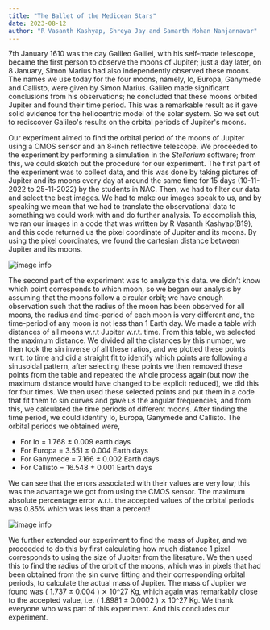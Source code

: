 ```yaml
---
title: "The Ballet of the Medicean Stars"
date: 2023-08-12
author: "R Vasanth Kashyap, Shreya Jay and Samarth Mohan Nanjannavar"
---
```


7th January 1610 was the day Galileo Galilei, with his self-made telescope, became the first person to observe the moons of Jupiter; just a day later, on 8 January, Simon Marius had also independently observed these moons. The names we use today for the four moons, namely, Io, Europa, Ganymede and Callisto, were given by Simon Marius. Galileo made significant conclusions from his observations; he concluded that these moons orbited Jupiter and found their time period. This was a remarkable result as it gave solid evidence for the heliocentric model of the solar system. So we set out to rediscover Galileo's results on the orbital periods of Jupiter's moons.

Our experiment aimed to find the orbital period of the moons of Jupiter using a CMOS sensor and an 8-inch reflective telescope. We proceeded to the experiment by performing a simulation in the *Stellarium* software; from this, we could sketch out the procedure for our experiment. The first part of the experiment was to collect data, and this was done by taking pictures of Jupiter and its moons every day at around the same time for 15 days (10-11-2022 to 25-11-2022) by the students in NAC. Then, we had to filter our data and select the best images. We had to make our images speak to us, and by speaking we mean that we had to translate the observational data to something we could work with and do further analysis. To accomplish this, we ran our images in a code that was written by R Vasanth Kashyap(B19), and this code returned us the pixel coordinate of Jupiter and its moons. By using the pixel coordinates, we found the cartesian distance between Jupiter and its moons. 

![image info](/posts/galilean-moons/capture.jpg)

The second part of the experiment was to analyze this data. we didn’t know which point corresponds to which moon, so we began our analysis by assuming that the moons follow a circular orbit; we have enough observation such that the radius of the moon has been observed for all moons, the radius and time-period of each moon is very different and, the time-period of any moon is not less than 1 Earth day. We made a table with distances of all moons w.r.t Jupiter w.r.t. time. From this table, we selected the maximum distance. We divided all the distances by this number, we then took the sin inverse of all these ratios, and we plotted these points w.r.t. to time and did a straight fit to identify which points are following a sinusoidal pattern, after selecting these points we then removed these points from the table and repeated the whole process again(but now the maximum distance would have changed to be explicit reduced), we did this for four times. We then used these selected points and put them in a code that fit them to sin curves and gave us the angular frequencies, and from this, we calculated the time periods of different moons. After finding the time period, we could identify Io, Europa, Ganymede and Callisto. The orbital periods we obtained were,

- For Io = 1.768 &pm; 0.009 earth days 
- For Europa = 3.551 &pm; 0.004 Earth days
- For Ganymede = 7.166 &pm; 0.002 Earth days 
- For Callisto = 16.548 &pm; 0.001 Earth days

We can see that the errors associated with their values are very low; this was the advantage we got from using the CMOS sensor. The maximum absolute percentage error w.r.t. the accepted values of the orbital periods was 0.85% which was less than a percent!

![image info](/posts/galilean-moons/plot.jpg)

We further extended our experiment to find the mass of Jupiter, and we proceeded to do this by first calculating how much distance 1 pixel corresponds to using the size of Jupiter from the literature. We then used this to find the radius of the orbit of the moons, which was in pixels that had been obtained from the sin curve fitting and their corresponding orbital periods, to calculate the actual mass
of Jupiter. The mass of Jupiter we found was ( 1.737 &pm; 0.004 ) &#x2a2f; 10^27 Kg, which again was remarkably close to the accepted value, i.e. ( 1.8981 &pm; 0.0002 ) &#x2a2f; 10^27 Kg. We thank everyone who was part of this experiment. And this concludes our experiment. 

